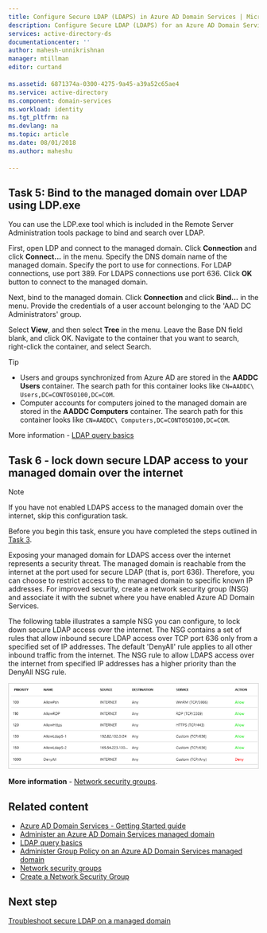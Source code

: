 ```yaml
---
title: Configure Secure LDAP (LDAPS) in Azure AD Domain Services | Microsoft Docs
description: Configure Secure LDAP (LDAPS) for an Azure AD Domain Services managed domain
services: active-directory-ds
documentationcenter: ''
author: mahesh-unnikrishnan
manager: mtillman
editor: curtand

ms.assetid: 6871374a-0300-4275-9a45-a39a52c65ae4
ms.service: active-directory
ms.component: domain-services
ms.workload: identity
ms.tgt_pltfrm: na
ms.devlang: na
ms.topic: article
ms.date: 08/01/2018
ms.author: maheshu

---
```


## Task 5: Bind to the managed domain over LDAP using LDP.exe
You can use the LDP.exe tool which is included in the Remote Server Administration tools package to bind and search over LDAP.

First, open LDP and connect to the managed domain. Click **Connection** and click **Connect...** in the menu. Specify the DNS domain name of the managed domain. Specify the port to use for connections. For LDAP connections, use port 389. For LDAPS connections use port 636. Click **OK** button to connect to the managed domain.

Next, bind to the managed domain. Click **Connection** and click **Bind...** in the menu. Provide the credentials of a user account belonging to the 'AAD DC Administrators' group.

Select **View**, and then select **Tree** in the menu. Leave the Base DN field blank, and click OK. Navigate to the container that you want to search, right-click the container, and select Search.

> [!TIP]
> - Users and groups synchronized from Azure AD are stored in the **AADDC Users** container. The search path for this container looks like ```CN=AADDC\ Users,DC=CONTOSO100,DC=COM```.
> - Computer accounts for computers joined to the managed domain are stored in the **AADDC Computers** container. The search path for this container looks like ```CN=AADDC\ Computers,DC=CONTOSO100,DC=COM```.
>
>

More information - [LDAP query basics](https://technet.microsoft.com/library/aa996205.aspx)


## Task 6 - lock down secure LDAP access to your managed domain over the internet
> [!NOTE]
> If you have not enabled LDAPS access to the managed domain over the internet, skip this configuration task.
>
>

Before you begin this task, ensure you have completed the steps outlined in [Task 3](#task-3---enable-secure-ldap-for-the-managed-domain-using-the-azure-portal-preview).

Exposing your managed domain for LDAPS access over the internet represents a security threat. The managed domain is reachable from the internet at the port used for secure LDAP (that is, port 636). Therefore, you can choose to restrict access to the managed domain to specific known IP addresses. For improved security, create a network security group (NSG) and associate it with the subnet where you have enabled Azure AD Domain Services.

The following table illustrates a sample NSG you can configure, to lock down secure LDAP access over the internet. The NSG contains a set of rules that allow inbound secure LDAP access over TCP port 636 only from a specified set of IP addresses. The default 'DenyAll' rule applies to all other inbound traffic from the internet. The NSG rule to allow LDAPS access over the internet from specified IP addresses has a higher priority than the DenyAll NSG rule.

![Sample NSG to secure LDAPS access over the internet](./media/active-directory-domain-services-admin-guide/secure-ldap-sample-nsg.png)

**More information** - [Network security groups](../virtual-network/security-overview.md).


## Related content
* [Azure AD Domain Services - Getting Started guide](active-directory-ds-getting-started.md)
* [Administer an Azure AD Domain Services managed domain](active-directory-ds-admin-guide-administer-domain.md)
* [LDAP query basics](https://technet.microsoft.com/library/aa996205.aspx)
* [Administer Group Policy on an Azure AD Domain Services managed domain](active-directory-ds-admin-guide-administer-group-policy.md)
* [Network security groups](../virtual-network/security-overview.md)
* [Create a Network Security Group](../virtual-network/tutorial-filter-network-traffic.md)


## Next step
[Troubleshoot secure LDAP on a managed domain](active-directory-ds-ldaps-troubleshoot.md)
